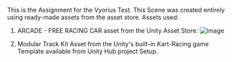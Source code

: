 This is the Assignment for the Vyorius Test.
This Scene was created entirely using ready-made assets from the asset store.
Assets used:
1. ARCADE - FREE RACING CAR asset from the Unity Asset Store:
![image](https://user-images.githubusercontent.com/55644010/219655340-e41f32c3-eac5-4318-82e4-c1ad245cb007.png)

2. Modular Track Kit Asset from the Unity's built-in Kart-Racing game Template available from Unity Hub project Setup.


